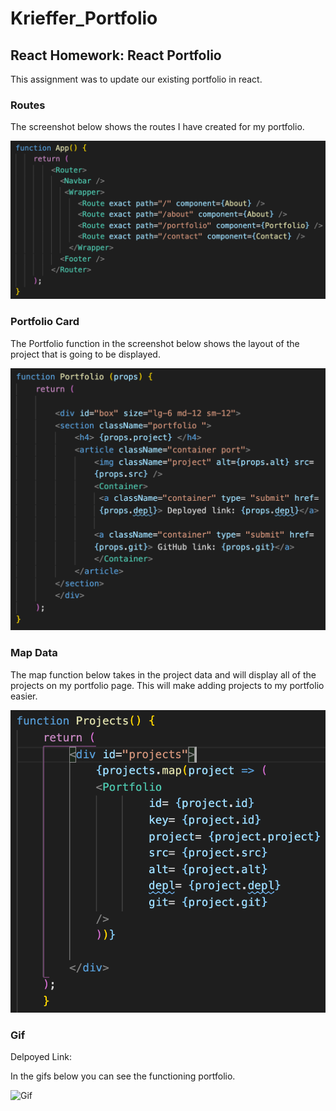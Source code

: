 # Krieffer_Portfolio

## React Homework: React Portfolio
  This assignment was to update our existing portfolio in react. 
  
### Routes
  The screenshot below shows the routes I have created for my portfolio.

![Routes](https://github.com/Krieffer21/Krieffer_Portfolio/blob/master/readmeImgs/routes.png)

### Portfolio Card
  The Portfolio function in the screenshot below shows the layout of the project that is going to be displayed. 

![Portfolio Card](https://github.com/Krieffer21/Krieffer_Portfolio/blob/master/readmeImgs/portCard.png)

### Map Data
  The map function below takes in the project data and will display all of the projects on my portfolio page. This will make adding projects to my portfolio easier. 

![Map Data](https://github.com/Krieffer21/Krieffer_Portfolio/blob/master/readmeImgs/map.png)

### Gif
  Delpoyed Link:
  
  In the gifs below you can see the functioning portfolio.
  
![Gif]()
